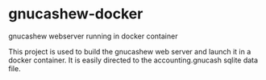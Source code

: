 # gnucashew-docker
gnucashew webserver running in docker container

This project is used to build the gnucashew web server
 and launch it in a docker container.  It is easily
 directed to the accounting.gnucash sqlite data file.

